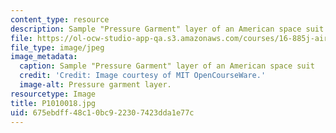 ```yaml
---
content_type: resource
description: Sample "Pressure Garment" layer of an American space suit
file: https://ol-ocw-studio-app-qa.s3.amazonaws.com/courses/16-885j-aircraft-systems-engineering-fall-2005/675ebdff48c10bc922307423dda1e77c_P1010018.jpg
file_type: image/jpeg
image_metadata:
  caption: Sample "Pressure Garment" layer of an American space suit
  credit: 'Credit: Image courtesy of MIT OpenCourseWare.'
  image-alt: Pressure garment layer.
resourcetype: Image
title: P1010018.jpg
uid: 675ebdff-48c1-0bc9-2230-7423dda1e77c
---
```

